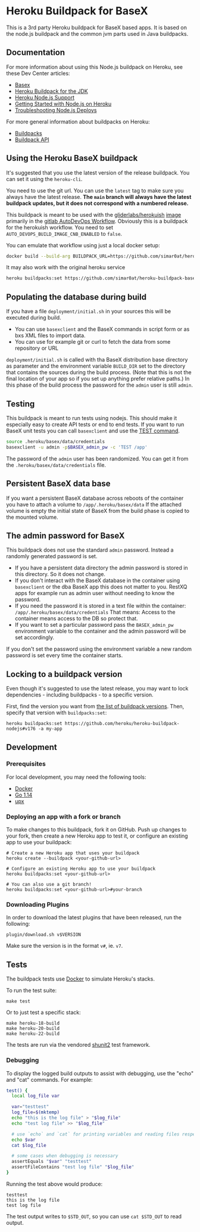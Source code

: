 # Heroku Buildpack for BaseX

This is a 3rd party Heroku buildpack for BaseX based apps. It is based on the node.js buildpack and the common jvm parts used in Java buildpacks.
## Documentation

For more information about using this Node.js buildpack on Heroku, see these Dev Center articles:

- [Basex](https://www.basex.org)
- [Heroku Buildpack for the JDK](https://elements.heroku.com/buildpacks/heroku/heroku-buildpack-jvm-common)
- [Heroku Node.js Support](https://devcenter.heroku.com/articles/nodejs-support)
- [Getting Started with Node.js on Heroku](https://devcenter.heroku.com/articles/nodejs)
- [Troubleshooting Node.js Deploys](https://devcenter.heroku.com/articles/troubleshooting-node-deploys)

For more general information about buildpacks on Heroku:

- [Buildpacks](https://devcenter.heroku.com/articles/buildpacks)
- [Buildpack API](https://devcenter.heroku.com/articles/buildpack-api)

## Using the Heroku BaseX buildpack

It's suggested that you use the latest version of the release buildpack. You can set it using the `heroku-cli`.

You need to use the git url. You can use the `latest` tag to make sure you always have the latest release. **The `main` branch will always have the latest buildpack updates, but it does not correspond with a numbered release.**

This buildpack is meant to be used with the [gliderlabs/herokuish](https://github.com/gliderlabs/herokuish) [image](https://hub.docker.com/r/gliderlabs/herokuish/dockerfile) primarily in the [gitlab AutoDevOps Workflow](https://docs.gitlab.com/ee/topics/autodevops/customize.html#custom-buildpacks).
Obviously this is a buildpack for the herokuish workflow. You need to set `AUTO_DEVOPS_BUILD_IMAGE_CNB_ENABLED` to `false`.

You can emulate that workflow using just a local docker setup:

```sh
docker build --build-arg BUILDPACK_URL=https://github.com/simar0at/heroku-buildpack-basex -f ./test/gliderlabs/Dockerfile <your BaseX+nodejs based app>
``` 

It may also work with the original heroku service

```sh
heroku buildpacks:set https://github.com/simar0at/heroku-buildpack-basex#latest -a my-app
```

## Populating the database during build

If you have a file `deployment/initial.sh` in your sources this will be executed during build.

- You can use `basexclient` and the BaseX commands in script form or as bxs XML files to import data.
- You can use for example git or curl to fetch the data from some repository or URL

`deployment/initial.sh` is called with tha BaseX distribution base directory as parameter and the
environment variable `BUILD_DIR` set to the directory that contains the sources during the build process.
(Note that this is not the final location of your app so if you set up anything prefer relative paths.)
In this phase of the build process the password for the `admin` user is still `admin`.

## Testing

This buildpack is meant to run tests using nodejs. This should make it especially easy to create API tests or
end to end tests. If you want to run BaseX unit tests you can call `basexclient` and use the [TEST command](https://docs.basex.org/wiki/Commands#TEST).

```sh
source .heroku/basex/data/credentials
basexclient -u admin -p$BASEX_admin_pw -c 'TEST /app'
```

The password of the `admin` user has been randomized. You can get it from the `.heroku/basex/data/credentials` file.

## Persistent BaseX data base

If you want a persistent BaseX database across reboots of the container you have to attach a volume to
`/app/.heroku/basex/data`
If the attached volume is empty the initial state of BaseX from the build phase is copied to the mounted volume.

## The admin password for BaseX

This buildpack does not use the standard `admin` password. Instead a randomly generated password is set.

- If you have a persistent data directory the admin password is stored in this directory. So it does not change.
- If you don't interact with the BaseX database in the container using `basexclient` or the dba BaseX app
  this does not matter to you. RestXQ apps for example run as admin user without needing to know the password.
- If you need the password it is stored in a text file within the container: `/app/.heroku/basex/data/credentials`
  That means: Access to the container means access to the DB so protect that.
- If you want to set a particular password pass the `BASEX_admin_pw` environment variable to the container and
  the admin password will be set accordingly.

If you don't set the password using the environment variable a new random password is set every time the container starts.

## Locking to a buildpack version

Even though it's suggested to use the latest release, you may want to lock dependencies - including buildpacks - to a specific version.

First, find the version you want from
[the list of buildpack versions](https://github.com/heroku/heroku-buildpack-nodejs/releases).
Then, specify that version with `buildpacks:set`:

```
heroku buildpacks:set https://github.com/heroku/heroku-buildpack-nodejs#v176 -a my-app
```

## Development

### Prerequisites

For local development, you may need the following tools:

- [Docker](https://hub.docker.com/search?type=edition&offering=community)
- [Go 1.14](https://golang.org/doc/install#install)
- [upx](https://upx.github.io/)

### Deploying an app with a fork or branch

To make changes to this buildpack, fork it on GitHub.
Push up changes to your fork, then create a new Heroku app to test it,
or configure an existing app to use your buildpack:

```
# Create a new Heroku app that uses your buildpack
heroku create --buildpack <your-github-url>

# Configure an existing Heroku app to use your buildpack
heroku buildpacks:set <your-github-url>

# You can also use a git branch!
heroku buildpacks:set <your-github-url>#your-branch
```

### Downloading Plugins

In order to download the latest plugins that have been released, run the following:

```
plugin/download.sh v$VERSION
```

Make sure the version is in the format `v#`, ie. `v7`.

## Tests

The buildpack tests use [Docker](https://www.docker.com/) to simulate
Heroku's stacks.

To run the test suite:

```
make test
```

Or to just test a specific stack:

```
make heroku-18-build
make heroku-20-build
make heroku-22-build
```

The tests are run via the vendored
[shunit2](https://github.com/kward/shunit2)
test framework.

### Debugging

To display the logged build outputs to assist with debugging, use the "echo" and "cat" commands. For example:

```sh
test() {
  local log_file var

  var="testtest"
  log_file=$(mktemp)
  echo "this is the log file" > "$log_file"
  echo "test log file" >> "$log_file"

  # use `echo` and `cat` for printing variables and reading files respectively
  echo $var
  cat $log_file

  # some cases when debugging is necessary
  assertEquals "$var" "testtest"
  assertFileContains "test log file" "$log_file"
}
```

Running the test above would produce:

```log
testtest
this is the log file
test log file
```

The test output writes to `$STD_OUT`, so you can use `cat $STD_OUT` to read output.